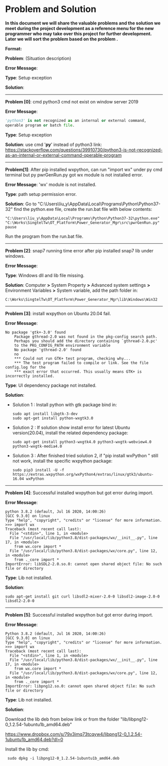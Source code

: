 # **Problem and Solution**

**In this document we will share the valuable problems and the solution we meet during the project development as a reference menu for the new programmer who may take over this project for further development. Later we will sort the problem based on the problem <type>.**

**Format:** 

**Problem**: (Situation description)

**Error Message**:

**Type**: Setup exception

**Solution**:

------

**Problem [0]**: cmd python3 cmd not exist on window server 2019 

**Error Message**: 

```py
'python3' is not recognized as an internal or external command,
operable program or batch file. 
```

**Type**: Setup exception

**Solution**: use cmd '**py**' instead of python3 link: https://stackoverflow.com/questions/39910730/python3-is-not-recognized-as-an-internal-or-external-command-operable-program

------

**Problem[1]**: After pip installed wxpython, can run "import wx" under py cmd terminal but py pwrGenRun.py got wx module is not installed error. 

**Error Message**: 'wx' module is not installed. 

**Type**: path setup permission error. 

**Solution**: Go to "C:\Users\liu_y\AppData\Local\Programs\Python\Python37-32" find the python.exe file, create the run.bat file with below contents: 

```
"C:\Users\liu_y\AppData\Local\Programs\Python\Python37-32\python.exe" "C:\Works\SingtelTw\OT_Platform\Power_Generator_Mgr\src\pwrGenRun.py"
pause
```

Run the program from the run.bat file.



------

**Problem [2]**: snap7 running time error after pip installed snap7 lib under windows.  

**Error Message**:

**Type**: Windows dll and lib file missing.

**Solution**: Computer **>** System Property **>** Advanced system settings **>** Environment Variables **>** System variable, add the path folder in: 

```
C:\Works\SingtelTw\OT_Platform\Power_Generator_Mgr\lib\Windows\Win32
```

------

**Problem [3]**: install wxpython on Ubuntu 20.04 fail.

**Error Message**:

```
No package 'gtk+-3.0' found
    Package gthread-2.0 was not found in the pkg-config search path.
    Perhaps you should add the directory containing `gthread-2.0.pc'
    to the PKG_CONFIG_PATH environment variable
    No package 'gthread-2.0' found
    no
    *** Could not run GTK+ test program, checking why...
    *** The test program failed to compile or link. See the file config.log for the
    *** exact error that occurred. This usually means GTK+ is incorrectly installed.
```

**Type**: UI dependency package not installed. 

**Solution**:

- Solution 1 : Install python with gtk package bind in: 

  ```
  sudo apt install libgtk-3-dev
  sudo apt-get install python-wxgtk3.0
  ```

- Solution 2 : If solution show install error for latest Ubuntu version(20.04), install the related dependency package: 

  ```
  sudo apt-get install python3-wxgtk4.0 python3-wxgtk-webview4.0 python3-wxgtk-media4.0
  ```

- Solution 3 : After finished tried solution 2, if "pip install wxPython " still not work,  install the specific wxpython package: 

  ```
  sudo pip3 install -U -f https://extras.wxpython.org/wxPython4/extras/linux/gtk3/ubuntu-16.04 wxPython
  ```

  

------

**Problem [4]**: Successful installed wxpython but got error during import. 

**Error Message**:

```
python 3.8.2 (default, Jul 16 2020, 14:00:26) 
[GCC 9.3.0] on linux
Type "help", "copyright", "credits" or "license" for more information.
>>> import wx
Traceback (most recent call last):
  File "<stdin>", line 1, in <module>
  File "/usr/local/lib/python3.8/dist-packages/wx/__init__.py", line 17, in <module>
    from wx.core import *
  File "/usr/local/lib/python3.8/dist-packages/wx/core.py", line 12, in <module>
    from ._core import *
ImportError: libSDL2-2.0.so.0: cannot open shared object file: No such file or directory
```

**Type**: Lib not installed. 

**Solution**:

```
sudo apt-get install git curl libsdl2-mixer-2.0-0 libsdl2-image-2.0-0 libsdl2-2.0-0
```



------

**Problem [5]**:  Successful installed wxpython but got error during import. 

**Error Message**:

```
Python 3.8.2 (default, Jul 16 2020, 14:00:26) 
[GCC 9.3.0] on linux
Type "help", "copyright", "credits" or "license" for more information.
>>> import wx
Traceback (most recent call last):
  File "<stdin>", line 1, in <module>
  File "/usr/local/lib/python3.8/dist-packages/wx/__init__.py", line 17, in <module>
    from wx.core import *
  File "/usr/local/lib/python3.8/dist-packages/wx/core.py", line 12, in <module>
    from ._core import *
ImportError: libpng12.so.0: cannot open shared object file: No such file or directory
```

**Type**:  Lib not installed. 

**Solution**:

Download the lib deb from below link or from the folder "lib/libpng12-0_1.2.54-1ubuntu1b_amd64.deb"

https://www.dropbox.com/s/79x3imq73tcqyw4/libpng12-0_1.2.54-1ubuntu1b_amd64.deb?dl=0

Install the lib by cmd: 

```
 sudo dpkg -i libpng12-0_1.2.54-1ubuntu1b_amd64.deb
```

